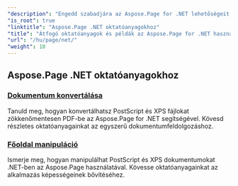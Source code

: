```yaml
---
"description": "Engedd szabadjára az Aspose.Page for .NET lehetőségeit oktatóanyagokkal, amelyek a létrehozást, a manipulációt és a fejlesztést is lefedik. Sajátítsd el az alapoktól a haladó technikákig könnyedén."
"is_root": true
"linktitle": "Aspose.Page .NET oktatóanyagokhoz"
"title": "Átfogó oktatóanyagok és példák az Aspose.Page for .NET használatához"
"url": "/hu/page/net/"
"weight": 10
---
```


## Aspose.Page .NET oktatóanyagokhoz 

### [Dokumentum konvertálása](./convert-document/)
Tanuld meg, hogyan konvertálhatsz PostScript és XPS fájlokat zökkenőmentesen PDF-be az Aspose.Page for .NET segítségével. Kövesd részletes oktatóanyagainkat az egyszerű dokumentumfeldolgozáshoz.
### [Főoldal manipuláció](./master-page-manipulation/)
Ismerje meg, hogyan manipulálhat PostScript és XPS dokumentumokat .NET-ben az Aspose.Page használatával. Kövesse oktatóanyagainkat az alkalmazás képességeinek bővítéséhez.